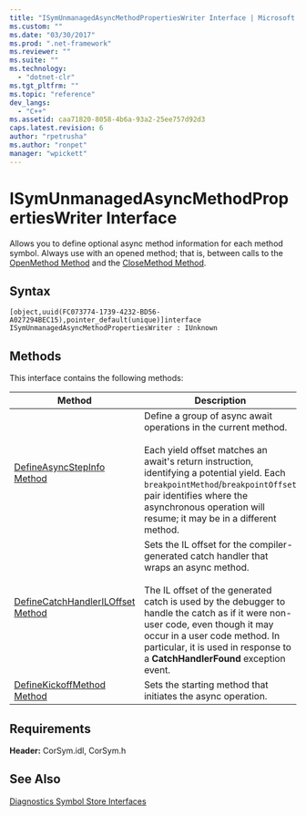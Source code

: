```yaml
---
title: "ISymUnmanagedAsyncMethodPropertiesWriter Interface | Microsoft Docs"
ms.custom: ""
ms.date: "03/30/2017"
ms.prod: ".net-framework"
ms.reviewer: ""
ms.suite: ""
ms.technology: 
  - "dotnet-clr"
ms.tgt_pltfrm: ""
ms.topic: "reference"
dev_langs: 
  - "C++"
ms.assetid: caa71820-8058-4b6a-93a2-25ee757d92d3
caps.latest.revision: 6
author: "rpetrusha"
ms.author: "ronpet"
manager: "wpickett"
---
```

# ISymUnmanagedAsyncMethodPropertiesWriter Interface
Allows you to define optional async method information for each method symbol. Always use with an opened method; that is, between calls to the [OpenMethod Method](../../../../docs/framework/unmanaged-api/diagnostics/isymunmanagedwriter-openmethod-method.md) and the [CloseMethod Method](../../../../docs/framework/unmanaged-api/diagnostics/isymunmanagedwriter-closemethod-method.md).  
  
## Syntax  
  
```idl  
[object,uuid(FC073774-1739-4232-BD56-A027294BEC15),pointer_default(unique)]interface ISymUnmanagedAsyncMethodPropertiesWriter : IUnknown  
```  
  
## Methods  
 This interface contains the following methods:  
  
|Method|Description|  
|------------|-----------------|  
|[DefineAsyncStepInfo Method](../../../../docs/framework/unmanaged-api/diagnostics/isymunmanagedasyncmethodpropertieswriter-defineasyncstepinfo-method.md)|Define a group of async await operations in the current method.<br /><br /> Each yield offset matches an await's return instruction, identifying a potential yield. Each `breakpointMethod`/`breakpointOffset` pair identifies where the asynchronous operation will resume; it may be in a different method.|  
|[DefineCatchHandlerILOffset Method](../../../../docs/framework/unmanaged-api/diagnostics/isymunmanagedasyncmethodpropertieswriter-definecatchhandleriloffset-method.md)|Sets the IL offset for the compiler-generated catch handler that wraps an async method.<br /><br /> The IL offset of the generated catch is used by the debugger to handle the catch as if it were non-user code, even though it may occur in a user code method. In particular, it is used in response to a **CatchHandlerFound** exception event.|  
|[DefineKickoffMethod Method](../../../../docs/framework/unmanaged-api/diagnostics/isymunmanagedasyncmethodpropertieswriter-definekickoffmethod-method.md)|Sets the starting method that initiates the async operation.|  
  
## Requirements  
 **Header:** CorSym.idl, CorSym.h  
  
## See Also  
 [Diagnostics Symbol Store Interfaces](../../../../docs/framework/unmanaged-api/diagnostics/diagnostics-symbol-store-interfaces.md)